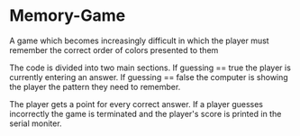 # Memory-Game
A game which becomes increasingly difficult in which the player must remember the correct order of colors presented to them 

The code is divided into two main sections. If guessing == true the player is currently entering an answer. If guessing == false the computer is showing the player the pattern they need to remember. 

The player gets a point for every correct answer. If a player guesses incorrectly the game is terminated and the player's score is printed in the serial moniter. 
